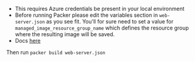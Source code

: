* This requires Azure credentials be present in your local environment
* Before running Packer please edit the variables section in `web-server.json` as you see fit. You'll for sure need to set a value for `managed_image_resource_group_name` which defines the resource group where the resulting image will be saved.
* Docs [here](https://www.packer.io/docs/builders/azure/arm)

Then run `packer build web-server.json`